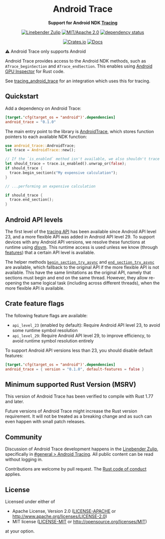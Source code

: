 <div align="center">

# Android Trace
</div>
<!-- Close the <div> opened in lib.rs for rustdoc, which hides the above title -->
</div>

<div align="center">

**Support for Android NDK [Tracing](https://developer.android.com/ndk/reference/group/tracing)**

[![Linebender Zulip](https://img.shields.io/badge/Linebender-%23general-orange?logo=Zulip)](https://xi.zulipchat.com/#narrow/stream/147921-general/topic/Android.20Tracing)
[![MIT/Apache 2.0](https://img.shields.io/badge/license-MIT%2FApache-blue.svg)](#license)
[![dependency status](https://deps.rs/crate/android_trace/latest/status.svg)](https://deps.rs/crate/android_trace)

[![Crates.io](https://img.shields.io/crates/v/android_trace.svg)](https://crates.io/crates/android_trace)
[![Docs](https://docs.rs/android_trace/badge.svg)](https://docs.rs/android_trace)

</div>

⚠️ Android Trace only supports Android

Android Trace provides access to the Android NDK methods, such as `ATrace_beginSection` and `ATrace_endSection`.
This enables using [Android GPU Inspector](https://gpuinspector.dev/) for Rust code.

See [tracing_android_trace](https://github.com/DJMcNab/android_trace/tree/main/tracing_android_trace) 
for an integration which uses this for tracing.

## Quickstart
Add a dependency on Android Trace:

```toml
[target.'cfg(target_os = "android")'.dependencies]
android_trace = "0.1.0"
```

The main entry point to the library is [AndroidTrace], which stores function pointers to each available NDK function:
```rust ,no_run
use android_trace::AndroidTrace;
let trace = AndroidTrace::new();

// If the `is_enabled` method isn't available, we also shouldn't trace
let should_trace = trace.is_enabled().unwrap_or(false);
if should_trace {
  trace.begin_section(c"My expensive calculation");
}

// ...performing an expensive calculation

if should_trace {
  trace.end_section();
}
```

## Android API levels

The first level of the [tracing API](https://developer.android.com/ndk/reference/group/tracing) has been available since Android API level 23, and a more flexible API was added in Android API level 29.
To support devices with any Android API versions, we resolve these functions at runtime using [dlsym].
This runtime access is used unless we know (through [features](#crate-feature-flags)) that a certain API level is available.

The helper methods [`begin_section_try_async`] and [`end_section_try_async`] are available, which fallback to the original API if the more flexible API is not available.
This have the same limitations as the original API, namely that sections must begin and end  on the same thread.
However, they allow re-opening the same logical task (including across different threads), when the more flexible API is available.

## Crate feature flags

The following feature flags are available:
- `api_level_23` (enabled by default): Require Android API level 23, to avoid some runtime symbol resolution
- `api_level_29`: Require Android API level 29, to improve efficiency, to avoid runtime symbol resolution entirely

To support Android API versions less than 23, you should disable default features:
```toml
[target.'cfg(target_os = "android")'.dependencies]
android_trace = { version = "0.1.0", default-features = false }
```

## Minimum supported Rust Version (MSRV)

This version of Android Trace has been verified to compile with Rust 1.77 and later.

Future versions of Android Trace might increase the Rust version requirement.
It will not be treated as a breaking change and as such can even happen with small patch releases.

<!-- We hide these elements when viewing in Rustdoc, because they're not expected to be present in crate level docs -->
<div class="rustdoc-hidden">

## Community

Discussion of Android Trace development happens in the [Linebender Zulip](https://xi.zulipchat.com/), specifically in
[#general > Android Tracing](https://xi.zulipchat.com/#narrow/stream/147921-general/topic/Android.20Tracing).
All public content can be read without logging in.

Contributions are welcome by pull request. The [Rust code of conduct] applies.

## License

Licensed under either of

 * Apache License, Version 2.0
   ([LICENSE-APACHE](LICENSE-APACHE) or <http://www.apache.org/licenses/LICENSE-2.0>)
 * MIT license
   ([LICENSE-MIT](LICENSE-MIT) or <http://opensource.org/licenses/MIT>)

at your option.
</div>

[rust code of conduct]: https://www.rust-lang.org/policies/code-of-conduct
[AndroidTrace]: https://docs.rs/android_trace/todo
[dlsym]: https://man7.org/linux/man-pages/man3/dlsym.3.html
[`begin_section_try_async`]: https://docs.rs/android_trace/todo
[`end_section_try_async`]: https://docs.rs/android_trace/todo
